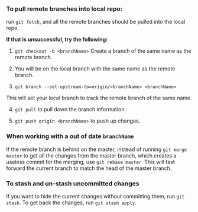 ### To pull remote branches into local repo:

run `git fetch`, and all the remote branches should be pulled into the local repo.

**If that is unsuccessful, try the following:**

1) `git checkout -b <branchName>`
Create a branch of the same name as the remote branch.

2) You will be on the local branch with the same name as the remote branch.

3) `git branch --set-upstream-to=origin/<branchName> <branchName>`

This will set your local branch to track the remote branch of the same name.

4) `git pull` to pull down the branch information.

5) `git push origin <branchName>` to push up changes.  

### When working with a out of date `branchName`

If the remote branch is behind on the master, instead of running `git merge master` to get all the changes from the master branch, which creates a useless commit for the merging, use `git rebase master`. This will fast forward the current branch to match the head of the master branch.

### To stash and un-stash uncommitted changes

If you want to hide the current changes without committing them, run `git stash`. To get back the changes, run `git stash apply`. 
